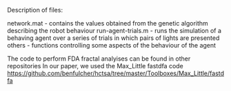 
Description of files:

network.mat - contains the values obtained from the genetic algorithm describing the robot behaviour
run-agent-trials.m - runs the simulation of a behaving agent over a series of trials in which pairs of lights are presented
others - functions controlling some aspects of the behaviour of the agent

The code to perform FDA fractal analyises can be found in other repositories
In our paper, we used the Max_Little fastdfa code https://github.com/benfulcher/hctsa/tree/master/Toolboxes/Max_Little/fastdfa
